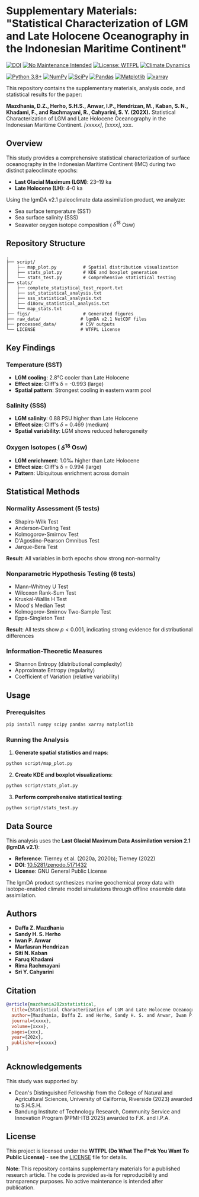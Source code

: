 # Supplementary Materials: "Statistical Characterization of LGM and Late Holocene Oceanography in the Indonesian Maritime Continent"

[![DOI](https://zenodo.org/badge/DOI/10.5281/zenodo.17290699.svg)](https://doi.org/10.5281/zenodo.17290699)
[![No Maintenance Intended](http://unmaintained.tech/badge.svg)](http://unmaintained.tech/)
[![License: WTFPL](https://img.shields.io/badge/License-WTFPL-brightgreen.svg)](http://www.wtfpl.net/about/)
[![Climate Dynamics](https://img.shields.io/badge/Climate-Dynamics-orange.svg)](https://link.springer.com/journal/382)

[![Python 3.8+](https://img.shields.io/badge/python-3.8+-blue.svg)](https://www.python.org/downloads/)
[![NumPy](https://img.shields.io/badge/numpy-%23013243.svg?logo=numpy&logoColor=white)](https://numpy.org/)
[![SciPy](https://img.shields.io/badge/SciPy-%230C55A5.svg?logo=scipy&logoColor=white)](https://scipy.org/)
[![Pandas](https://img.shields.io/badge/pandas-%23150458.svg?logo=pandas&logoColor=white)](https://pandas.pydata.org/)
[![Matplotlib](https://img.shields.io/badge/Matplotlib-%23ffffff.svg?logo=Matplotlib&logoColor=black)](https://matplotlib.org/)
[![xarray](https://img.shields.io/badge/xarray-blue.svg)](https://xarray.dev/)

This repository contains the supplementary materials, analysis code, and statistical results for the paper:

**Mazdhania, D.Z., Herho, S.H.S., Anwar, I.P., Hendrizan, M., Kaban, S. N., Khadami, F., and Rachmayani, R., Cahyarini, S. Y. (202X).** Statistical Characterization of LGM and Late Holocene Oceanography in the Indonesian Maritime Continent. *[xxxxx]*, *[xxxx]*, xxx.


## Overview

This study provides a comprehensive statistical characterization of surface oceanography in the Indonesian Maritime Continent (IMC) during two distinct paleoclimate epochs:
- **Last Glacial Maximum (LGM)**: 23–19 ka
- **Late Holocene (LH)**: 4–0 ka

Using the lgmDA v2.1 paleoclimate data assimilation product, we analyze:
- Sea surface temperature (SST)
- Sea surface salinity (SSS)
- Seawater oxygen isotope composition ( $\delta^{18}$ Osw)

## Repository Structure

```
.
├── script/
│   ├── map_plot.py          # Spatial distribution visualization
│   ├── stats_plot.py        # KDE and boxplot generation
│   └── stats_test.py        # Comprehensive statistical testing
├── stats/
│   ├── complete_statistical_test_report.txt
│   ├── sst_statistical_analysis.txt
│   ├── sss_statistical_analysis.txt
│   ├── d18osw_statistical_analysis.txt
│   └── map_stats.txt
├── figs/                    # Generated figures
├── raw_data/               # lgmDA v2.1 NetCDF files
├── processed_data/         # CSV outputs
└── LICENSE                 # WTFPL License
```

## Key Findings

### Temperature (SST)
- **LGM cooling**: 2.8°C cooler than Late Holocene
- **Effect size**: Cliff's δ = -0.993 (large)
- **Spatial pattern**: Strongest cooling in eastern warm pool

### Salinity (SSS)
- **LGM salinity**: 0.88 PSU higher than Late Holocene
- **Effect size**: Cliff's $\delta$ = 0.469 (medium)
- **Spatial variability**: LGM shows reduced heterogeneity

### Oxygen Isotopes ( $\delta^{18}$ Osw)
- **LGM enrichment**: 1.0‰ higher than Late Holocene
- **Effect size**: Cliff's δ = 0.994 (large)
- **Pattern**: Ubiquitous enrichment across domain

## Statistical Methods

### Normality Assessment (5 tests)
- Shapiro-Wilk Test
- Anderson-Darling Test
- Kolmogorov-Smirnov Test
- D'Agostino-Pearson Omnibus Test
- Jarque-Bera Test

**Result**: All variables in both epochs show strong non-normality

### Nonparametric Hypothesis Testing (6 tests)
- Mann-Whitney U Test
- Wilcoxon Rank-Sum Test
- Kruskal-Wallis H Test
- Mood's Median Test
- Kolmogorov-Smirnov Two-Sample Test
- Epps-Singleton Test

**Result**: All tests show $p < 0.001$, indicating strong evidence for distributional differences

### Information-Theoretic Measures
- Shannon Entropy (distributional complexity)
- Approximate Entropy (regularity)
- Coefficient of Variation (relative variability)

## Usage

### Prerequisites

```bash
pip install numpy scipy pandas xarray matplotlib
```

### Running the Analysis

1. **Generate spatial statistics and maps**:
```bash
python script/map_plot.py
```

2. **Create KDE and boxplot visualizations**:
```bash
python script/stats_plot.py
```

3. **Perform comprehensive statistical testing**:
```bash
python script/stats_test.py
```


## Data Source

This analysis uses the **Last Glacial Maximum Data Assimilation version 2.1 (lgmDA v2.1)**:

- **Reference**: Tierney et al. (2020a, 2020b); Tierney (2022)
- **DOI**: [10.5281/zenodo.5171432](https://doi.org/10.5281/zenodo.5171432)
- **License**: GNU General Public License

The lgmDA product synthesizes marine geochemical proxy data with isotope-enabled climate model simulations through offline ensemble data assimilation.

## Authors

- **Daffa Z. Mazdhania**
- **Sandy H. S. Herho**
- **Iwan P. Anwar**
- **Marfasran Hendrizan**
- **Siti N. Kaban**
- **Faruq Khadami**
- **Rima Rachmayani**
- **Sri Y. Cahyarini**


## Citation

```bibtex
@article{mazdhania202xstatistical,
  title={Statistical Characterization of LGM and Late Holocene Oceanography in the Indonesian Maritime Continent},
  author={Mazdhania, Daffa Z. and Herho, Sandy H. S. and Anwar, Iwan P. and Hendrizan, M. and Kaban, Siti N. and Khadami, Faruq and Rachmayani, Rima and Cahyarini,  Sri Y.},
  journal={xxxx},
  volume={xxxx},
  pages={xxx},
  year={202x},
  publisher={xxxxx}
}
```


## Acknowledgements

This study was supported by:
- Dean's Distinguished Fellowship from the College of Natural and Agricultural Sciences, University of California, Riverside (2023) awarded to S.H.S.H.
- Bandung Institute of Technology Research, Community Service and Innovation Program (PPMI-ITB 2025) awarded to F.K. and I.P.A.

## License

This project is licensed under the **WTFPL (Do What The F*ck You Want To Public License)** - see the [LICENSE](LICENSE) file for details.

**Note**: This repository contains supplementary materials for a published research article. The code is provided as-is for reproducibility and transparency purposes. No active maintenance is intended after publication.
